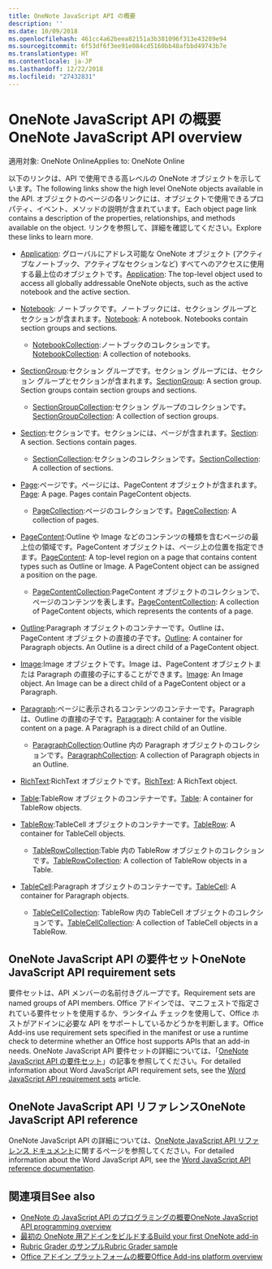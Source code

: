 ```yaml
---
title: OneNote JavaScript API の概要
description: ''
ms.date: 10/09/2018
ms.openlocfilehash: 461cc4a62beea82151a3b381096f313e43289e94
ms.sourcegitcommit: 6f53df6f3ee91e084cd5160bb48afbbd49743b7e
ms.translationtype: HT
ms.contentlocale: ja-JP
ms.lasthandoff: 12/22/2018
ms.locfileid: "27432831"
---
```

# <a name="onenote-javascript-api-overview"></a><span data-ttu-id="e1dc7-102">OneNote JavaScript API の概要</span><span class="sxs-lookup"><span data-stu-id="e1dc7-102">OneNote JavaScript API overview</span></span>

<span data-ttu-id="e1dc7-103">適用対象: OneNote Online</span><span class="sxs-lookup"><span data-stu-id="e1dc7-103">Applies to: OneNote Online</span></span>

<span data-ttu-id="e1dc7-104">以下のリンクは、API で使用できる高レベルの OneNote オブジェクトを示しています。</span><span class="sxs-lookup"><span data-stu-id="e1dc7-104">The following links show the high level OneNote objects available in the API.</span></span> <span data-ttu-id="e1dc7-105">オブジェクトのページの各リンクには、オブジェクトで使用できるプロパティ、イベント、メソッドの説明が含まれています。</span><span class="sxs-lookup"><span data-stu-id="e1dc7-105">Each object page link contains a description of the properties, relationships, and methods available on the object.</span></span> <span data-ttu-id="e1dc7-106">リンクを参照して、詳細を確認してください。</span><span class="sxs-lookup"><span data-stu-id="e1dc7-106">Explore these links to learn more.</span></span> 
    
- <span data-ttu-id="e1dc7-107">[Application](/javascript/api/onenote/onenote.application): グローバルにアドレス可能な OneNote オブジェクト (アクティブなノートブック、アクティブなセクションなど) すべてへのアクセスに使用する最上位のオブジェクトです。</span><span class="sxs-lookup"><span data-stu-id="e1dc7-107">[Application](/javascript/api/onenote/onenote.application): The top-level object used to access all globally addressable OneNote objects, such as the active notebook and the active section.</span></span>

- <span data-ttu-id="e1dc7-p102">[Notebook](/javascript/api/onenote/onenote.notebook): ノートブックです。ノートブックには、セクション グループとセクションが含まれます。</span><span class="sxs-lookup"><span data-stu-id="e1dc7-p102">[Notebook](/javascript/api/onenote/onenote.notebook): A notebook. Notebooks contain section groups and sections.</span></span>
    - <span data-ttu-id="e1dc7-110">[NotebookCollection](/javascript/api/onenote/onenote.notebookcollection):ノートブックのコレクションです。</span><span class="sxs-lookup"><span data-stu-id="e1dc7-110">[NotebookCollection](/javascript/api/onenote/onenote.notebookcollection): A collection of notebooks.</span></span>

- <span data-ttu-id="e1dc7-p103">[SectionGroup](/javascript/api/onenote/onenote.sectiongroup):セクション グループです。セクション グループには、セクション グループとセクションが含まれます。</span><span class="sxs-lookup"><span data-stu-id="e1dc7-p103">[SectionGroup](/javascript/api/onenote/onenote.sectiongroup): A section group. Section groups contain section groups and sections.</span></span>
    - <span data-ttu-id="e1dc7-113">[SectionGroupCollection](/javascript/api/onenote/onenote.sectiongroupcollection):セクション グループのコレクションです。</span><span class="sxs-lookup"><span data-stu-id="e1dc7-113">[SectionGroupCollection](/javascript/api/onenote/onenote.sectiongroupcollection): A collection of section groups.</span></span>

- <span data-ttu-id="e1dc7-p104">[Section](/javascript/api/onenote/onenote.section):セクションです。セクションには、ページが含まれます。</span><span class="sxs-lookup"><span data-stu-id="e1dc7-p104">[Section](/javascript/api/onenote/onenote.section): A section. Sections contain pages.</span></span>
    - <span data-ttu-id="e1dc7-116">[SectionCollection](/javascript/api/onenote/onenote.sectioncollection):セクションのコレクションです。</span><span class="sxs-lookup"><span data-stu-id="e1dc7-116">[SectionCollection](/javascript/api/onenote/onenote.sectioncollection): A collection of sections.</span></span>

- <span data-ttu-id="e1dc7-p105">[Page](/javascript/api/onenote/onenote.page):ページです。ページには、PageContent オブジェクトが含まれます。</span><span class="sxs-lookup"><span data-stu-id="e1dc7-p105">[Page](/javascript/api/onenote/onenote.page): A page. Pages contain PageContent objects.</span></span>
    - <span data-ttu-id="e1dc7-119">[PageCollection](/javascript/api/onenote/onenote.pagecollection):ページのコレクションです。</span><span class="sxs-lookup"><span data-stu-id="e1dc7-119">[PageCollection](/javascript/api/onenote/onenote.pagecollection): A collection of pages.</span></span>

- <span data-ttu-id="e1dc7-p106">[PageContent](/javascript/api/onenote/onenote.pagecontent):Outline や Image などのコンテンツの種類を含むページの最上位の領域です。PageContent オブジェクトは、ページ上の位置を指定できます。</span><span class="sxs-lookup"><span data-stu-id="e1dc7-p106">[PageContent](/javascript/api/onenote/onenote.pagecontent): A top-level region on a page that contains content types such as Outline or Image. A PageContent object can be assigned a position on the page.</span></span>
    - <span data-ttu-id="e1dc7-122">[PageContentCollection](/javascript/api/onenote/onenote.pagecontentcollection):PageContent オブジェクトのコレクションで、ページのコンテンツを表します。</span><span class="sxs-lookup"><span data-stu-id="e1dc7-122">[PageContentCollection](/javascript/api/onenote/onenote.pagecontentcollection): A collection of PageContent objects, which represents the contents of a page.</span></span>

- <span data-ttu-id="e1dc7-p107">[Outline](/javascript/api/onenote/onenote.outline):Paragraph オブジェクトのコンテナーです。Outline は、PageContent オブジェクトの直接の子です。</span><span class="sxs-lookup"><span data-stu-id="e1dc7-p107">[Outline](/javascript/api/onenote/onenote.outline): A container for Paragraph objects. An Outline is a direct child of a PageContent object.</span></span>

- <span data-ttu-id="e1dc7-p108">[Image](/javascript/api/onenote/onenote.image):Image オブジェクトです。Image は、PageContent オブジェクトまたは Paragraph の直接の子にすることができます。</span><span class="sxs-lookup"><span data-stu-id="e1dc7-p108">[Image](/javascript/api/onenote/onenote.image): An Image object. An Image can be a direct child of a PageContent object or a Paragraph.</span></span>

- <span data-ttu-id="e1dc7-p109">[Paragraph](/javascript/api/onenote/onenote.paragraph):ページに表示されるコンテンツのコンテナーです。Paragraph は、Outline の直接の子です。</span><span class="sxs-lookup"><span data-stu-id="e1dc7-p109">[Paragraph](/javascript/api/onenote/onenote.paragraph): A container for the visible content on a page. A Paragraph is a direct child of an Outline.</span></span>
    - <span data-ttu-id="e1dc7-129">[ParagraphCollection](/javascript/api/onenote/onenote.paragraphcollection):Outline 内の Paragraph オブジェクトのコレクションです。</span><span class="sxs-lookup"><span data-stu-id="e1dc7-129">[ParagraphCollection](/javascript/api/onenote/onenote.paragraphcollection): A collection of Paragraph objects in an Outline.</span></span>

- <span data-ttu-id="e1dc7-130">[RichText](/javascript/api/onenote/onenote.richtext):RichText オブジェクトです。</span><span class="sxs-lookup"><span data-stu-id="e1dc7-130">[RichText](/javascript/api/onenote/onenote.richtext): A RichText object.</span></span>

- <span data-ttu-id="e1dc7-131">[Table](/javascript/api/onenote/onenote.table):TableRow オブジェクトのコンテナーです。</span><span class="sxs-lookup"><span data-stu-id="e1dc7-131">[Table](/javascript/api/onenote/onenote.table): A container for TableRow objects.</span></span>

- <span data-ttu-id="e1dc7-132">[TableRow](/javascript/api/onenote/onenote.tablerow):TableCell オブジェクトのコンテナーです。</span><span class="sxs-lookup"><span data-stu-id="e1dc7-132">[TableRow](/javascript/api/onenote/onenote.tablerow): A container for TableCell objects.</span></span>
    - <span data-ttu-id="e1dc7-133">[TableRowCollection](/javascript/api/onenote/onenote.tablerowcollection):Table 内の TableRow オブジェクトのコレクションです。</span><span class="sxs-lookup"><span data-stu-id="e1dc7-133">[TableRowCollection](/javascript/api/onenote/onenote.tablerowcollection): A collection of TableRow objects in a Table.</span></span>
 
- <span data-ttu-id="e1dc7-134">[TableCell](/javascript/api/onenote/onenote.tablecell):Paragraph オブジェクトのコンテナーです。</span><span class="sxs-lookup"><span data-stu-id="e1dc7-134">[TableCell](/javascript/api/onenote/onenote.tablecell): A container for Paragraph objects.</span></span>
    - <span data-ttu-id="e1dc7-135">[TableCellCollection](/javascript/api/onenote/onenote.tablecellcollection): TableRow 内の TableCell オブジェクトのコレクションです。</span><span class="sxs-lookup"><span data-stu-id="e1dc7-135">[TableCellCollection](/javascript/api/onenote/onenote.tablecellcollection): A collection of TableCell objects in a TableRow.</span></span>

## <a name="onenote-javascript-api-requirement-sets"></a><span data-ttu-id="e1dc7-136">OneNote JavaScript API の要件セット</span><span class="sxs-lookup"><span data-stu-id="e1dc7-136">OneNote JavaScript API requirement sets</span></span>

<span data-ttu-id="e1dc7-137">要件セットは、API メンバーの名前付きグループです。</span><span class="sxs-lookup"><span data-stu-id="e1dc7-137">Requirement sets are named groups of API members.</span></span> <span data-ttu-id="e1dc7-138">Office アドインでは、マニフェストで指定されている要件セットを使用するか、ランタイム チェックを使用して、Office ホストがアドインに必要な API をサポートしているかどうかを判断します。</span><span class="sxs-lookup"><span data-stu-id="e1dc7-138">Office Add-ins use requirement sets specified in the manifest or use a runtime check to determine whether an Office host supports APIs that an add-in needs.</span></span> <span data-ttu-id="e1dc7-139">OneNote JavaScript API 要件セットの詳細については、「[OneNote JavaScript API の要件セット](../requirement-sets/onenote-api-requirement-sets.md)」の記事を参照してください。</span><span class="sxs-lookup"><span data-stu-id="e1dc7-139">For detailed information about Word JavaScript API requirement sets, see the [Word JavaScript API requirement sets](../requirement-sets/onenote-api-requirement-sets.md) article.</span></span>

## <a name="onenote-javascript-api-reference"></a><span data-ttu-id="e1dc7-140">OneNote JavaScript API リファレンス</span><span class="sxs-lookup"><span data-stu-id="e1dc7-140">OneNote JavaScript API reference</span></span>

<span data-ttu-id="e1dc7-141">OneNote JavaScript API の詳細については、[OneNote JavaScript API リファレンス ドキュメント](/javascript/api/onenote)に関するページを参照してください。</span><span class="sxs-lookup"><span data-stu-id="e1dc7-141">For detailed information about the Word JavaScript API, see the [Word JavaScript API reference documentation](/javascript/api/onenote).</span></span>

## <a name="see-also"></a><span data-ttu-id="e1dc7-142">関連項目</span><span class="sxs-lookup"><span data-stu-id="e1dc7-142">See also</span></span>

- [<span data-ttu-id="e1dc7-143">OneNote の JavaScript API のプログラミングの概要</span><span class="sxs-lookup"><span data-stu-id="e1dc7-143">OneNote JavaScript API programming overview</span></span>](https://docs.microsoft.com/office/dev/add-ins/onenote/onenote-add-ins-programming-overview)
- [<span data-ttu-id="e1dc7-144">最初の OneNote 用アドインをビルドする</span><span class="sxs-lookup"><span data-stu-id="e1dc7-144">Build your first OneNote add-in</span></span>](https://docs.microsoft.com/office/dev/add-ins/onenote/onenote-add-ins-getting-started)
- [<span data-ttu-id="e1dc7-145">Rubric Grader のサンプル</span><span class="sxs-lookup"><span data-stu-id="e1dc7-145">Rubric Grader sample</span></span>](https://github.com/OfficeDev/OneNote-Add-in-Rubric-Grader)
- [<span data-ttu-id="e1dc7-146">Office アドイン プラットフォームの概要</span><span class="sxs-lookup"><span data-stu-id="e1dc7-146">Office Add-ins platform overview</span></span>](https://docs.microsoft.com/office/dev/add-ins/overview/office-add-ins)
